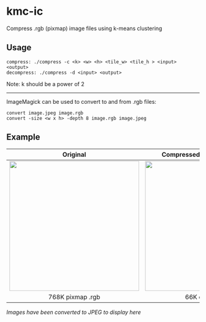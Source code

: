 # kmc-ic
Compress .rgb (pixmap) image files using k-means clustering  


## Usage
```
compress: ./compress -c <k> <w> <h> <tile_w> <tile_h > <input> <output>
decompress: ./compress -d <input> <output>
```
Note: k should be a power of 2
____
ImageMagick can be used to convert to and from .rgb files:
```
convert image.jpeg image.rgb
convert -size <w x h> -depth 8 image.rgb image.jpeg
```
## Example

| Original      | Compressed (k = 128, 2x2 tiles) |          
| :-------------: |:-------------:|
| <img src ="https://github.com/justinledford/kmc-ic/raw/master/examples/doge.jpg" width="338">     | <img src="https://github.com/justinledford/kmc-ic/raw/master/examples/doge_compressed.jpg" width="338">|
| 768K pixmap .rgb      | 66K compressed     |

*Images have been converted to JPEG to display here*
 



